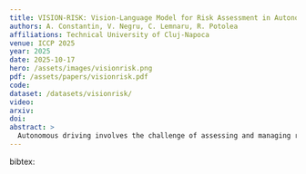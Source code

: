 ```yaml
---
title: VISION-RISK: Vision-Language Model for Risk Assessment in Autonomous Driving
authors: A. Constantin, V. Negru, C. Lemnaru, R. Potolea
affiliations: Technical University of Cluj-Napoca
venue: ICCP 2025
year: 2025
date: 2025-10-17
hero: /assets/images/visionrisk.png
pdf: /assets/papers/visionrisk.pdf
code:
dataset: /datasets/visionrisk/
video:
arxiv:
doi:
abstract: >
  Autonomous driving involves the challenge of assessing and managing risks in complex environments. One approach for addressing this is the use of human-readable explanations of risk-related tasks to support justification of driving behavior. In this paper, we introduce VISION-RISK, a vision-language model (VLM) designed for risk assessment in autonomous driving using a lightweight architecture, optimized for deployment on edge devices. To train the model, we developed a custom dataset combining real-world driving scenarios from Honda Driving Dataset and extreme high-risk cases from Car Crash Dataset, augmented with synthetic annotations using Dolphins and refined via DeepSeek-V3. VISION-RISK stands out through three key characteristics: the integration of danger level classification with natural language explanation generation, a lightweight architecture optimized for deployment on resource-constrained devices, and a focus on safety through risk assessment to support trust in autonomous driving.
---
```

bibtex: